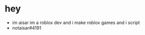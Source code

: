 # hey

- im aisar im a roblox dev and i make roblox games and i script
- notaisar#4191
<!---
ggpix/ggpix is a ✨ special ✨ repository because its `README.md` (this file) appears on your GitHub profile.
You can click the Preview link to take a look at your changes.
--->
